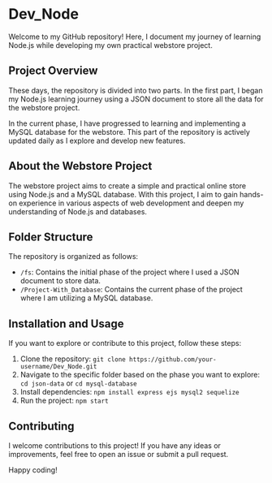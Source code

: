 # Dev_Node

Welcome to my GitHub repository! Here, I document my journey of learning Node.js while developing my own practical webstore project.

## Project Overview

These days, the repository is divided into two parts. In the first part, I began my Node.js learning journey using a JSON document to store all the data for the webstore project.

In the current phase, I have progressed to learning and implementing a MySQL database for the webstore. This part of the repository is actively updated daily as I explore and develop new features.

## About the Webstore Project

The webstore project aims to create a simple and practical online store using Node.js and a MySQL database. With this project, I aim to gain hands-on experience in various aspects of web development and deepen my understanding of Node.js and databases.

## Folder Structure

The repository is organized as follows:

- `/fs`: Contains the initial phase of the project where I used a JSON document to store data.
- `/Project-With_Database`: Contains the current phase of the project where I am utilizing a MySQL database.

## Installation and Usage

If you want to explore or contribute to this project, follow these steps:

1. Clone the repository: `git clone https://github.com/your-username/Dev_Node.git`
2. Navigate to the specific folder based on the phase you want to explore: `cd json-data` or `cd mysql-database`
3. Install dependencies: `npm install express ejs mysql2 sequelize`
4. Run the project: `npm start`

## Contributing

I welcome contributions to this project! If you have any ideas or improvements, feel free to open an issue or submit a pull request.


Happy coding!

